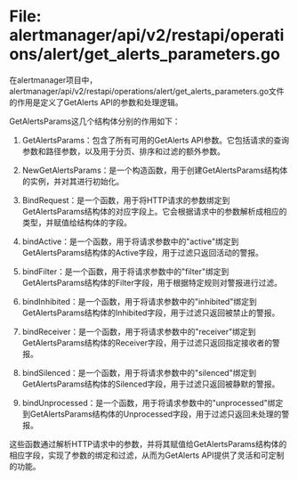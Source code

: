 # File: alertmanager/api/v2/restapi/operations/alert/get_alerts_parameters.go

在alertmanager项目中，alertmanager/api/v2/restapi/operations/alert/get_alerts_parameters.go文件的作用是定义了GetAlerts API的参数和处理逻辑。

GetAlertsParams这几个结构体分别的作用如下：

1. GetAlertsParams：包含了所有可用的GetAlerts API参数。它包括请求的查询参数和路径参数，以及用于分页、排序和过滤的额外参数。

2. NewGetAlertsParams：是一个构造函数，用于创建GetAlertsParams结构体的实例，并对其进行初始化。

3. BindRequest：是一个函数，用于将HTTP请求的参数绑定到GetAlertsParams结构体的对应字段上。它会根据请求中的参数解析成相应的类型，并赋值给结构体的字段。

4. bindActive：是一个函数，用于将请求参数中的"active"绑定到GetAlertsParams结构体的Active字段，用于过滤只返回活动的警报。

5. bindFilter：是一个函数，用于将请求参数中的"filter"绑定到GetAlertsParams结构体的Filter字段，用于根据特定规则对警报进行过滤。

6. bindInhibited：是一个函数，用于将请求参数中的"inhibited"绑定到GetAlertsParams结构体的Inhibited字段，用于过滤只返回被禁止的警报。

7. bindReceiver：是一个函数，用于将请求参数中的"receiver"绑定到GetAlertsParams结构体的Receiver字段，用于过滤只返回指定接收者的警报。

8. bindSilenced：是一个函数，用于将请求参数中的"silenced"绑定到GetAlertsParams结构体的Silenced字段，用于过滤只返回被静默的警报。

9. bindUnprocessed：是一个函数，用于将请求参数中的"unprocessed"绑定到GetAlertsParams结构体的Unprocessed字段，用于过滤只返回未处理的警报。

这些函数通过解析HTTP请求中的参数，并将其赋值给GetAlertsParams结构体的相应字段，实现了参数的绑定和过滤，从而为GetAlerts API提供了灵活和可定制的功能。

